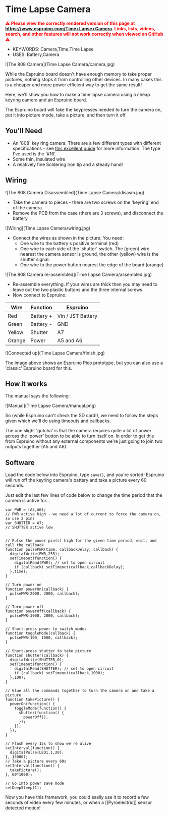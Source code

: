 <!--- Copyright (c) 2014 Gordon Williams, Pur3 Ltd. See the file LICENSE for copying permission. --> 
Time Lapse Camera
=================

<span style="color:red">:warning: **Please view the correctly rendered version of this page at https://www.espruino.com/Time+Lapse+Camera. Links, lists, videos, search, and other features will not work correctly when viewed on GitHub** :warning:</span>

* KEYWORDS: Camera,Time,Time Lapse
* USES: Battery,Camera

![The 808 Camera](Time Lapse Camera/camera.jpg)

While the Espruino board doesn't have enough memory to take proper pictures, nothing stops it from controlling other devices. In many cases this is a cheaper and more power efficient way to get the same result!

Here, we'll show you how to make a time lapse camera using a cheap keyring camera and an Espruino board.

The Espruino board will fake the keypresses needed to turn the camera on, put it into picture mode, take a picture, and then turn it off.

You'll Need
----------

* An '808' key ring camera. There are a few different types with different specifications - see [this excellent guide](http://www.chucklohr.com/808/index.shtml) for more information. The type I've used is the '#16'.
* Some thin, insulated wire
* A relatively fine Soldering Iron tip and a steady hand!

Wiring
------

![The 808 Camera Disassembled](Time Lapse Camera/disasm.jpg)

* Take the camera to pieces - there are two screws on the 'keyring' end of the camera
* Remove the PCB from the case (there are 3 screws), and disconnect the battery

![Wiring](Time Lapse Camera/wiring.jpg)

* Connect the wires as shown in the picture. You need:
  * One wire to the battery's positive terminal (red)
  * One wire to each side of the 'shutter' switch. The (green) wire nearest the camera sensor is ground, the other (yellow) wire is the shutter signal.
  * One wire to the power button nearest the edge of the board (orange) 

![The 808 Camera re-assembled](Time Lapse Camera/assembled.jpg)

* Re-assemble everything. If your wires are thick then you may need to leave out the two plastic buttons and the three internal screws.
* Now connect to Espruino:

| Wire   | Function  | Espruino |
|--------|-----------|----------|
| Red    | Battery + | Vin / JST Battery |
| Green  | Battery - | GND               |
| Yellow | Shutter   | A7                |
| Orange | Power     | A5 and A6         |

![Connected up](Time Lapse Camera/finish.jpg)

The image above shows an Espruino Pico prototype, but you can also use a 'classic' Espruino board for this.

How it works
-----------

The manual says the following:

![Manual](Time Lapse Camera/manual.png)

So (while Espruino can't check the SD card!), we need to follow the steps given which we'll do using timeouts and callbacks.

The one slight 'gotcha' is that the camera requires quite a lot of power across the 'power' button to be able to turn itself on. In order to get this from Espruino without any external components we're just going to join two outputs together (A5 and A6).

Software
--------

Load the code below into Espruino, type `save()`, and you're sorted! Espruino will run off the keyring camera's battery and take a picture every 60 seconds.

Just edit the last few lines of code below to change the time period that the camera is active for...

```
var PWR = [A5,A6];
// PWR active high - we need a lot of current to force the camera on, so use 2 pins
var SHUTTER = A7;
// SHUTTER active low


// Pulse the power pin(s) high for the given time period, wait, and call the callback
function pulsePWR(time, callbackDelay, callback) {
  digitalWrite(PWR,255);
  setTimeout(function() {
    digitalRead(PWR); // set to open circuit
    if (callback) setTimeout(callback,callbackDelay);
  },time);
}

// Turn power on
function powerOn(callback) {
  pulsePWR(2000, 2000, callback);
}

// Turn power off
function powerOff(callback) {
  pulsePWR(3000, 2000, callback);
}

// Short-press power to switch modes
function toggleMode(callback) {
  pulsePWR(100, 1000, callback);
}

// Short-press shutter to take picture
function shutter(callback) {
  digitalWrite(SHUTTER,0);
  setTimeout(function() {
    digitalRead(SHUTTER); // set to open circuit
    if (callback) setTimeout(callback,1000);
  },100);
}

// Glue all the commands together to turn the camera on and take a picture
function takePicture() {
  powerOn(function() {
    toggleMode(function() {
      shutter(function() {
        powerOff();
      });
    });
  });
}

// Flash every 15s to show we're alive
setInterval(function() {
  digitalPulse(LED1,1,20);
}, 15000);
// Take a picture every 60s
setInterval(function() {
  takePicture();
}, 60*1000);

// Go into power save mode
setDeepSleep(1);
```

Now you have this framework, you could easily use it to record a few seconds of video every few minutes, or when a [[Pyroelectric]] sensor detected motion!

